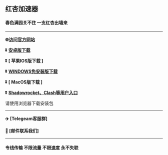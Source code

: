  
## 红杏加速器 #

#### 春色满园关不住 一支红杏出墙来
- - - -
**:globe_with_meridians:<a href="https://hxapp.vip" target="_blank">访问官方网站</a>**

**:arrow_double_down: [  安卓版下载  ](https://hxapp.vip/soft/android.apk)**

**:arrow_double_down: [  苹果IOS版下载  ]**

**:arrow_double_down: [  WINDOWS免安装版下载  ](https://hxapp.vip/soft/windows.zip)** 

**:arrow_double_down: [  MacOS版下载  ]**

**:arrow_double_down: [  Shadowrocket、Clash等用户入口  ](https://user.hxapp.vip/)** 





请使用浏览器下载安装包
 - - - -
**:airplane: [Telegeam客服群]**

**:e-mail: [邮件联系我们]**
 - - - -
 #### 专线传输 不限流量 不限速度 永不失联


 


